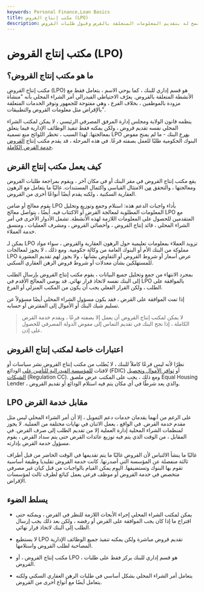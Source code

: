 ```yaml
---
keywords: Personal Finance,Loan Basics
title: مكتب إنتاج القروض (LPO)
description: مكتب إنتاج القروض هو قسم إداري للبنك يُسمح له بتقديم المعلومات المتعلقة بالقرض وقبول طلبات القروض.
---
```


# مكتب إنتاج القروض (LPO)
## ما هو مكتب إنتاج القروض؟

مكتب إنتاج القروض (LPO) هو قسم إداري للبنك ، كما يوحي الاسم ، يتعامل فقط مع الأنشطة المتعلقة بالقروض. يعرّف الاحتياطي الفيدرالي أمر الشراء المحلي بأنه "منشأة مزودة بالموظفين ، بخلاف الفرع ، وهي مفتوحة للجمهور وتوفر الخدمات المتعلقة بالإقراض مثل معلومات القروض والتطبيقات".

ينظمه قانون الولاية ومجلس إدارة المرفق المصرفي الرئيسي ، لا يمكن لمكتب الشراء المحلي نفسه تقديم قروض ، ولكن يمكنه فقط تنفيذ الوظائف الإدارية فيما يتعلق بمعالجتها. لهذا السبب ، تحظر اللوائح منع تسمية LPO [بفرع](/branch-banking) البنك - ما لم يمنح مفوض البنوك الحكومية طلبًا للعمل بصفته فرعًا. في هذه المرحلة ، قد يقدم مكتب إنتاج [القروض خدمة القرض الكاملة](/loan_servicing).

## كيف يعمل مكتب إنتاج القرض

يقع مكتب إنتاج القروض في مقر البنك أو في مكان آخر ، ويقوم بمراجعة طلبات القروض ومعالجتها ، والتحقق [من](/underwriting) الامتثال القياسي واكتمال المستندات. غالبًا ما يتعامل مع الرهون العقارية السكنية ، ولكنه يقدم أيضًا أنواعًا أخرى من القروض.

يقوم معالج أو ضامن LPO بأداء واجبات الدعم هذه: استلام وجمع وتوزيع وتحليل المعلومات المطلوبة لمعالجة القرض أو الاكتتاب فيه. أيضًا ، يتواصل معالج LPO مع المتقدمين للحصول على المعلومات اللازمة لهذه الأنشطة. تشمل الأدوار الأخرى في أمر الشراء المحلي ، قائد إنتاج القروض ، وأخصائي القروض ، ومشرف العمليات ، ومنسق خدمة العملاء.

يمكن لـ LPO تزويد العملاء بمعلومات تعليمية حول الرهون العقارية والقروض ، سواء مواد مملوكة من البنك الأم أو البنوك العامة من وكالة حكومية. ومع ذلك ، لا يجوز لمعالجات LPO عرض أسعار أو شروط القروض أو التفاوض بشأنها ، ولا يجوز لهم تقديم المشورة للمستهلكين بشأن معدلات أو شروط قروض الرهن العقاري السكني.

بمجرد الانتهاء من جمع وتحليل جميع البيانات ، يقوم مكتب إنتاج القروض بإرسال الطلب إلى البنك نفسه لاتخاذ قرار نهائي. قد يوصي المعالج الأقدم في LPO بالموافقة على الطلب ، ولكن القرار الفعلي يجب أن يكون من المكتب المنزلي أو الفرع.

إذا تمت الموافقة على القرض ، فقد يكون مسؤول الشراء المحلي أيضًا مسؤولاً عن تسليم شيك البنك أو الأموال إلى المقترض أو حسابه.

> لا يمكن لمكتب إنتاج القروض أن يعمل إلا بصفته فرعًا ، ويقدم خدمة القرض الكاملة ، إذا نجح البنك في تقديم التماس إلى مفوض الدولة المصرفي للحصول على إذن.

>

## اعتبارات خاصة لمكتب إنتاج القروض

نظرًا لأنه ليس فرعًا كاملاً للبنك ، لا يُطلب من مكتب إنتاج القروض نشر سياسات أو لافتات [للمؤسسة الفيدرالية للتأمين على](/fdic) الودائع (FDIC) أو [توافر الأموال وتحصيل الشيكات](/regulation-cc) (Regulation CC). ومع ذلك ، يجب على المكتب عرض ملصق Equal Housing Lender ، والذي يعد شرطًا في أي مكان يتم فيه استلام الودائع أو تقديم القروض.

## LPO مقابل خدمة القرض

على الرغم من أنهما يقدمان خدمات دعم التمويل ، إلا أن أمر الشراء المحلي ليس مثل مقدم خدمة القرض. في الواقع ، يعمل الاثنان في نهايات مختلفة من العملية. لا يجوز لمنظمات الشراء المحلية إدارة العملية إلا من تقديم الطلب إلى صرف القرض. في المقابل ، من الوقت الذي يتم فيه توزيع عائدات القرض حتى يتم سداد القرض ، يقوم مسؤول خدمة القرض بإدارته.

غالبًا ما ينشأ الالتباس لأن القروض غالبًا ما يتم تقديمها في الوقت الحاضر من قبل أطراف ثالثة منفصلة عن المؤسسة التي أصدرتها. كانت خدمة القروض تقليديا وظيفة أساسية تقوم بها البنوك وتستضيفها. اليوم يمكن القيام بالواجبات من قبل كيان غير مصرفي متخصص في خدمة القروض أو موظف فرعي يعمل كبائع لطرف ثالث لمؤسسات الإقراض.

## يسلط الضوء

- يمكن لمكتب الشراء المحلي إجراء الأبحاث اللازمة للنظر في القرض ، ويمكنه حتى اقتراح ما إذا كان يجب الموافقة على القرض أو رفضه ، ولكن بعد ذلك يجب إرسال الطلب إلى البنك لاتخاذ قرار نهائي.

- لا يستطيع LPO تقديم قروض مباشرة ولكن يمكنه تنفيذ جميع الوظائف الإدارية المصاحبة لطلب القروض واستلامها.

- مكتب إنتاج القروض ، أو LPO ، هو قسم إداري للبنك يركز فقط على طلبات القروض.

- يتعامل أمر الشراء المحلي بشكل أساسي في طلبات الرهن العقاري السكني ولكنه يتعامل أيضًا مع أنواع أخرى من القروض.

